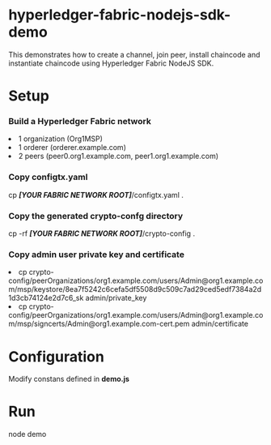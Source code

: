 # hyperledger-fabric-nodejs-sdk-demo

This demonstrates how to create a channel, join peer, install chaincode and instantiate chaincode using Hyperledger Fabric NodeJS SDK.

<h1>Setup</h1>

<h3>Build a Hyperledger Fabric network</h3>

<li>1 organization (Org1MSP)</li>
<li>1 orderer (orderer.example.com)</li>
<li>2 peers (peer0.org1.example.com, peer1.org1.example.com)</li>

<h3>Copy <b>configtx.yaml</b></h3>
cp <i><b>[YOUR FABRIC NETWORK ROOT]</b></i>/configtx.yaml .

<h3>Copy the generated <b>crypto-confg</b> directory</h3>
cp -rf <i><b>[YOUR FABRIC NETWORK ROOT]</b></i>/crypto-config .

<h3>Copy admin user private key and certificate</h3>
<li>cp crypto-config/peerOrganizations/org1.example.com/users/Admin@org1.example.com/msp/keystore/8ea7f5242c6cefa5df5508d9c509c7ad29ced5edf7384a2d1d3cb74124e2d7c6_sk admin/private_key</li>
<li>cp crypto-config/peerOrganizations/org1.example.com/users/Admin@org1.example.com/msp/signcerts/Admin@org1.example.com-cert.pem admin/certificate</li>

<h1>Configuration</h2>

Modify constans defined in <b>demo.js</b>

<h1>Run</h1>

node demo
